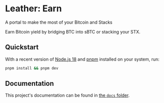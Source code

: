 # Leather: Earn

A portal to make the most of your Bitcoin and Stacks

Earn Bitcoin yield by bridging BTC into sBTC or stacking your STX.

## Quickstart

With a recent version of [Node.js 18](https://nodejs.org/de/blog/announcements/v18-release-announce/) and [pnpm](https://pnpm.io/) installed on your system, run:

```sh
pnpm install && pnpm dev
```

## Documentation

This project's documentation can be found in [the `docs` folder](./docs/README.md).

